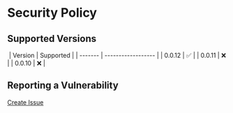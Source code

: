 # Security Policy

## Supported Versions

​
| Version | Supported |
| ------- | ------------------ |
| 0.0.12 | :white_check_mark: |
| 0.0.11 | :x: |
| 0.0.10 | :x: |
​

## Reporting a Vulnerability

[Create Issue](https://github.com/gregoranders/nodejs-project-info/issues/new?labels=bug&template=bug_report.md&title=Security+Issue)
